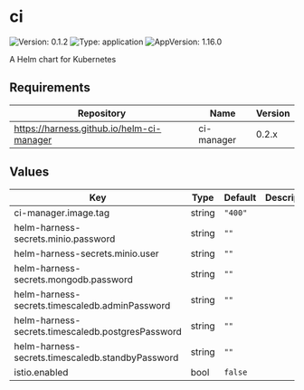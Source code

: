 # ci

![Version: 0.1.2](https://img.shields.io/badge/Version-0.1.2-informational?style=flat-square) ![Type: application](https://img.shields.io/badge/Type-application-informational?style=flat-square) ![AppVersion: 1.16.0](https://img.shields.io/badge/AppVersion-1.16.0-informational?style=flat-square)

A Helm chart for Kubernetes

## Requirements

| Repository | Name | Version |
|------------|------|---------|
| https://harness.github.io/helm-ci-manager | ci-manager | 0.2.x |

## Values

| Key | Type | Default | Description |
|-----|------|---------|-------------|
| ci-manager.image.tag | string | `"400"` |  |
| helm-harness-secrets.minio.password | string | `""` |  |
| helm-harness-secrets.minio.user | string | `""` |  |
| helm-harness-secrets.mongodb.password | string | `""` |  |
| helm-harness-secrets.timescaledb.adminPassword | string | `""` |  |
| helm-harness-secrets.timescaledb.postgresPassword | string | `""` |  |
| helm-harness-secrets.timescaledb.standbyPassword | string | `""` |  |
| istio.enabled | bool | `false` |  |

